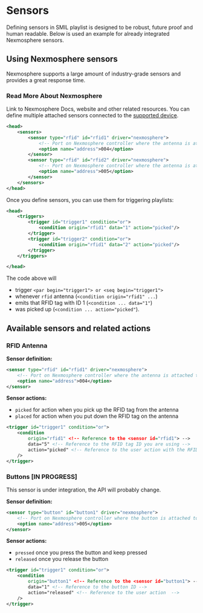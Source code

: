 # Sensors

Defining sensors in SMIL playlist is designed to be robust, future proof and human readable. Below is used an example for already integrated Nexmosphere sensors.

## Using Nexmosphere sensors

Nexmosphere supports a large amount of industry-grade sensors and provides a great response time.

### Read More About Nexmosphere

Link to Nexmosphere Docs, website and other related resources. 
You can define multiple attached sensors connected to the [supported device](https://docs.signageos.io/hc/en-us/articles/4405231196946).

```xml
<head>
    <sensors>
        <sensor type="rfid" id="rfid1" driver="nexmosphere">
            <!-- Port on Nexmosphere controller where the antenna is attached to -->
            <option name="address">004</option>
        </sensor>
        <sensor type="rfid" id="rfid2" driver="nexmosphere">
            <!-- Port on Nexmosphere controller where the antenna is attached to -->
            <option name="address">005</option>
        </sensor>
    </sensors>
</head>
```

Once you define sensors, you can use them for triggering playlists:

```xml
<head>
    <triggers>
        <trigger id="trigger1" condition="or">
            <condition origin="rfid1" data="1" action="picked"/>
        </trigger>
        <trigger id="trigger2" condition="or">
            <condition origin="rfid1" data="2" action="picked"/>
        </trigger>
    </triggers>

</head>
```

The code above will

- trigger `<par begin="trigger1"> or <seq begin="trigger1">`
- whenever `rfid` antenna (`<condition origin="rfid1" ...`)
- emits that RFID tag with ID 1 (`<condition ... data="1"`)
- was picked up (`<condition ... action="picked"`).


## Available sensors and related actions

### RFID Antenna

**Sensor definition:**

```xml
<sensor type="rfid" id="rfid1" driver="nexmosphere">
    <!-- Port on Nexmosphere controller where the antenna is attached to -->
    <option name="address">004</option>
</sensor>
```

**Sensor actions:**

- `picked` for action when you pick up the RFID tag from the antenna
- `placed` for action when you put down the RFID tag on the antenna

```xml
<trigger id="trigger1" condition="or">
    <condition 
        origin="rfid1" <!-- Reference to the <sensor id="rfid1"> -->
        data="5" <!-- Reference to the RFID tag ID you are using -->
        action="picked" <!-- Reference to the user action with the RFID tag -->
    />
</trigger>
```

### Buttons [IN PROGRESS]

This sensor is under integration, the API will probably change.

**Sensor definition:**

```xml
<sensor type="button" id="button1" driver="nexmosphere">
    <!-- Port on Nexmosphere controller where the button is attached to-->
    <option name="address">005</option>
</sensor>
```

**Sensor actions:**

- `pressed` once you press the button and keep pressed
- `released` once you release the button

```xml
<trigger id="trigger1" condition="or">
    <condition 
        origin="button1" <!-- Reference to the <sensor id="button1"> -->
        data="1" <!-- Reference to the button ID -->
        action="released" <!-- Reference to the user action  -->
    />
</trigger>
```
